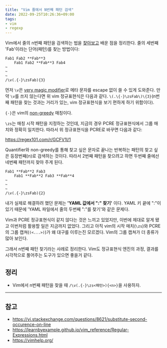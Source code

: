 ```yaml
---
title: "Vim 줄에서 N번째 패턴 검색"
date: 2022-09-25T10:26:36+09:00
tags:
- vim
- regexp
---
```


Vim에서 줄의 n번째 패턴을 검색하는 법을 [찾아보고](https://vi.stackexchange.com/questions/8621/substitute-second-occurence-on-line) 배운 점을 정리한다. 줄의 세번째 'Fab'이라는 단어(패턴)를 찾는 방법이다:
```vim
Fab1 Fab2 **Fab**3
    Fab1 Fab2 **Fab**3 Fab4
~
~
~
/\v(.{-}\zsFab){3}
```

먼저 `\v`은 [very magic modifier](https://learnbyexample.github.io/vim_reference/Regular-Expressions.html#very-magic)로 메타 문자를 escape 없이 쓸 수 있게 도와준다. 만약 `\v`를 쓰지 않는다면 위 vim 정규표현식은 다음과 같다. `\(.\{-}\zsFab\)\{3}`(n번째 패턴을 찾는 것과는 거리가 있는, vim 정규표현식을 보기 편하게 하기 위함이다).


`{-}`은 vim의 [non-greedy](https://vimhelp.org/pattern.txt.html#non-greedy) 매칭이다.

`\zs`는 매칭 시작 패턴을 지정하는 것인데, 지금의 경우 PCRE 정규표현식에서 그룹 매치와 정확히 일치한다. 따라서 위 정규표현식을 PCRE로 바꾸면 다음과 같다:

https://regex101.com/r/GCFV1l/1

Quantifier와 non-greedy를 통해 찾고 싶은 문자로 끝나는 반복하는 패턴의 찾고 싶은 등장번째(n)로 검색하는 것이다. 따라서 2번째 패턴을 찾으려고 하면 두번째 줄에선 네번째 패턴까지 찾아 주게 된다.

```vim
Fab1 **Fab**2 Fab3
    Fab1 **Fab**2 Fab3 **Fab**4
~
~
~
/\v(.{-}\zsFab){2}
```


내가 실제로 해결하려 했던 문제는 **'YAML 값에서 ":" 찾기'** 이다. YAML 키 끝에 ":"이 있기 때문에 'YAML 파일에서 줄의 두번째 ":"를 찾기'와 같은 문제다.


Vim과 PCRE 정규표현식이 같지 않다는 것은 느끼고 있었지만, 이번에 제대로 알게 됐고 이번처럼 활용할 일은 지금까지 없었다. 그리고 아직 vim의 시작 매치(`\zs`)와 PCRE의 그룹 캡쳐(`(<...>)`)가 왜 대구를 이루는진 모르겠다. Vim의 그룹 캡쳐가 더 종류가 많아 보인다.

그래서 n번째 패턴 찾기라는 사례로 정리한다. Vim도 정규표현식 엔진의 과정, 결과를 시각적으로 풀어주는 도구가 있으면 좋을거 같다.


## 정리
- Vim에서 n번째 패턴을 찾을 때 `/\v(.{-}\zs<패턴>){<n>}`을 사용하자.


---

## 참고
- https://vi.stackexchange.com/questions/8621/substitute-second-occurence-on-line
- https://learnbyexample.github.io/vim_reference/Regular-Expressions.html
- https://vimhelp.org/
